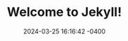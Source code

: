 ---
layout: post
title:  "Welcome to Jekyll!"
date:   2024-03-25 16:16:42 -0400
categories: jekyll update
---